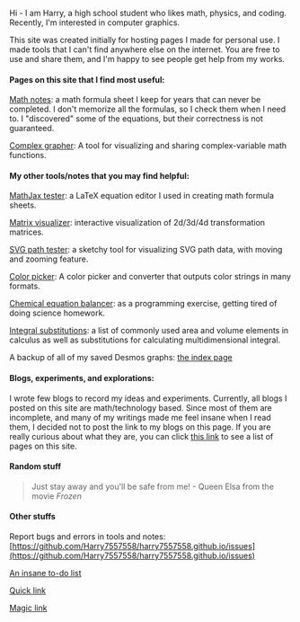 Hi - I am Harry, a high school student who likes math, physics, and coding. Recently, I'm interested in computer graphics.

This site was created initially for hosting pages I made for personal use. I made tools that I can't find anywhere else on the internet. You are free to use and share them, and I'm happy to see people get help from my works.

#### Pages on this site that I find most useful:

[Math notes](https://harry7557558.github.io/notes/equations.html): a math formula sheet I keep for years that can never be completed. I don't memorize all the formulas, so I check them when I need to. I "discovered" some of the equations, but their correctness is not guaranteed.

[Complex grapher](https://harry7557558.github.io/tools/complex.html): A tool for visualizing and sharing complex-variable math functions.

#### My other tools/notes that you may find helpful:

[MathJax tester](https://harry7557558.github.io/tools/mathjaxt.html): a LaTeX equation editor I used in creating math formula sheets.

[Matrix visualizer](https://harry7557558.github.io/tools/matrixv.html): interactive visualization of 2d/3d/4d transformation matrices.

[SVG path tester](https://harry7557558.github.io/tools/svgpath.html): a sketchy tool for visualizing SVG path data, with moving and zooming feature.

[Color picker](https://harry7557558.github.io/tools/colorpicker.html): A color picker and converter that outputs color strings in many formats.

[Chemical equation balancer](https://harry7557558.github.io/tools/chemequ.html): as a programming exercise, getting tired of doing science homework.

[Integral substitutions](https://harry7557558.github.io/notes/substitution.html): a list of commonly used area and volume elements in calculus as well as substitutions for calculating multidimensional integral.

A backup of all of my saved Desmos graphs: [the index page](https://harry7557558.github.io/graph_backup/desmos/index.html)

#### Blogs, experiments, and explorations:

I wrote few blogs to record my ideas and experiments. Currently, all blogs I posted on this site are math/technology based. Since most of them are incomplete, and many of my writings made me feel insane when I read them, I decided not to post the link to my blogs on this page. If you are really curious about what they are, you can click [this link](https://harry7557558.github.io/unlisted.html) to see a list of pages on this site.

#### Random stuff

> Just stay away and you'll be safe from me!  - Queen Elsa from the movie *Frozen*

#### Other stuffs

Report bugs and errors in tools and notes: [https://github.com/Harry7557558/harry7557558.github.io/issues](https://github.com/Harry7557558/harry7557558.github.io/issues)

[An insane to-do list](https://docs.google.com/document/d/1xdJfVFV0bo8dZDvf2vMuDvsxw-24_l99ezHr-nSUhc8/mobilebasic)

[Quick link](https://harry7557558.github.io/unlisted.html)

[Magic link](https://harry7557558.github.io/DMOJ-Render_Main/50pointer/%E2%80%8E/index.html)

